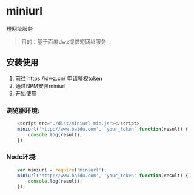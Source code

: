 # miniurl
短网址服务

> 目的：基于百度dwz提供短网址服务

## 安装使用

1. 前往 https://dwz.cn/ 申请鉴权token
2. 通过NPM安装miniurl
3. 开始使用

### 浏览器环境:
``` javascript
    <script src="./dist/miniurl.min.js"></script>
    miniurl('http://www.baidu.com', 'your_token',function(result) {
        console.log(result);
    });
```

### Node环境:
``` javascript
    var miniurl = require('miniurl');
    miniurl('http://www.baidu.com', 'your_token',function(result) {
        console.log(result);
    });
```